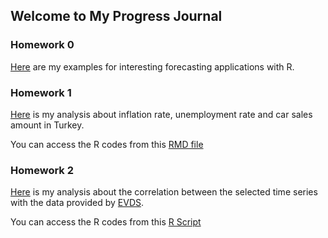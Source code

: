## Welcome to My Progress Journal
### Homework 0

[Here](https://bu-ie-360.github.io/fall20-fatmadumlupinar/files/example_homework_0--1-.html) are my examples for interesting forecasting applications with R.

### Homework 1

[Here](https://bu-ie-360.github.io/fall20-fatmadumlupinar/files/hw1/IE360_HW1.html) is my analysis about inflation rate, unemployment rate and car sales amount in Turkey.

You can access the R codes from this [RMD file](https://bu-ie-360.github.io/fall20-fatmadumlupinar/files/hw1/IE360_HW1.Rmd)

### Homework 2

[Here](https://bu-ie-360.github.io/fall20-fatmadumlupinar/files/hw2/IE360_HW2.html) is my analysis about the correlation between the selected time series with the data provided by [EVDS](https://evds2.tcmb.gov.tr/). 

You can access the R codes from this [R Script](https://bu-ie-360.github.io/fall20-fatmadumlupinar/files/hw2/hw2draft.R)
